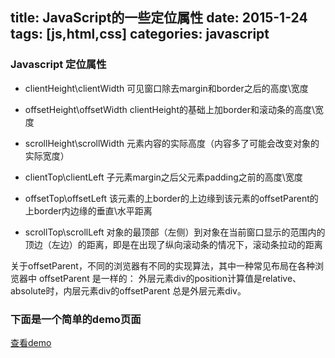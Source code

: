 title: JavaScript的一些定位属性
date: 2015-1-24
tags: [js,html,css]
categories: javascript
---
### Javascript 定位属性

+ clientHeight\clientWidth
	可见窗口除去margin和border之后的高度\宽度

+ offsetHeight\offsetWidth
	clientHeight的基础上加border和滚动条的高度\宽度

+ scrollHeight\scrollWidth
	元素内容的实际高度（内容多了可能会改变对象的实际宽度）

+ clientTop\clientLeft
	子元素margin之后父元素padding之前的高度\宽度

+ offsetTop\offsetLeft
	该元素的上border的上边缘到该元素的offsetParent的上border内边缘的垂直\水平距离

+ scrollTop\scrollLeft
	对象的最顶部（左侧）到对象在当前窗口显示的范围内的顶边（左边）的距离，即是在出现了纵向滚动条的情况下，滚动条拉动的距离

<!--more-->
关于offsetParent，不同的浏览器有不同的实现算法，其中一种常见布局在各种浏览器中 offsetParent 是一样的：
外层元素div的position计算值是relative、absolute时，内层元素div的offsetParent 总是外层元素div。

### 下面是一个简单的demo页面

<a class="btn" href="http://7u2liq.com1.z0.glb.clouddn.com/blog/demo/JS定位属性/">查看demo</a>